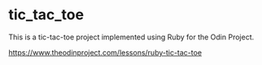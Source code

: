 # tic_tac_toe

This is a tic-tac-toe project implemented using Ruby for the Odin Project.

https://www.theodinproject.com/lessons/ruby-tic-tac-toe